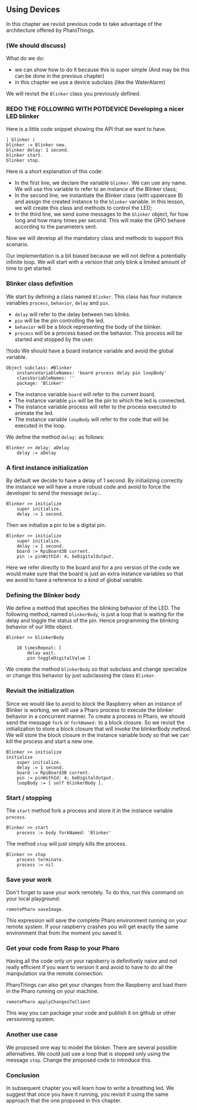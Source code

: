 ## Using DevicesIn this chapter we revisit previous code to take advantage of the architecture offered by PharoThings.### \(We should discuss\) What do we do:- we can show how to do it because this is super simple \(And may be this can be done in the previous chapter\)- in this chapter we use a device subclass \(like the WaterAlarm\)We will revisit the `Blinker` class you previously defined.### REDO THE FOLLOWING WITH POTDEVICE Developing a nicer LED blinkerHere is a little code snippet showing the API that we want to have. ```| blinker |
blinker := Blinker new.
blinker delay: 1 second.
blinker start. 
blinker stop. ```Here is a short explanation of this code:- In the first line, we declare the variable `blinker`. We can use any name. We will use this variable to refer to  an instance of the Blinker class;- In the second line, we instantiate the Blinker class \(with uppercase B\) and assign the created instance to the `blinker` variable. In this lesson, we will create this class and methods to control the LED;- In the third line, we send some messages to the `blinker` object, for how long and how many times per second. This will make the GPIO behave according to the parameters sent.Now we will develop all the mandatory class and methods to support this scenario.Our implementation is a bit biased because we will not define a potentially infinite loop.We will start with a version that only blink a limited amount of time to get started.### Blinker class definitionWe start by defining a class named `Blinker`. This class has four instance variables `process`, `behavior`, `delay` and `pin`.- `delay` will refer to the delay between two blinks.- `pin` will be the pin controlling the led.- `behavior` will be a block representing the body of the blinker. - `process` will be a process based on the behavior. This process will be started and stopped by the user.  !!todo We should have a board instance variable and avoid the global variable. ```Object subclass: #Blinker
	instanceVariableNames: 'board process delay pin loopBody'
	classVariableNames: ''
	package: 'Blinker'```- The instance variable `board` will refer to the current board. - The instance variable `pin` will be the pin to which the led is connected.- The instance variable process will refer to the process executed to animate the led.- The instance variable `loopBody` will refer to the code that will be executed in the loop.We define the method `delay:` as follows: ```Blinker >> delay: aDelay
	delay := aDelay```### A first instance initializationBy default we decide to have a delay of 1 second. By initializing correctly the instance we will have a more robust code and avoid to force the developer to send the message `delay:`.```Blinker >> initialize
	super initialize.
	delay := 1 second.```Then we initialize a pin to be a digital pin. ```Blinker >> initialize
	super initialize.
	delay := 1 second.
	board := RpiBoard3B current.
	pin := pinWithId: 4; beDigitalOutput.```Here we refer directly to the board and for a pro version of the code we would make sure that the board is just an extra instance variables so that we avoid to have a reference to a kind of global variable. ### Defining the Blinker bodyWe define a method that specifies the blinking behavior of the LED.The following method, named `blinkerBody`, is just a loop that is waiting for the delay and toggle the status of the pin.Hence programming the blinking behavior of our little object.```Blinker >> blinkerBody

	10 timesRepeat: [ 
		delay wait.
		pin toggleDigitalValue ]```We create the method `blinkerBody` so that subclass and change specialize or change this behavior by just subclassing the class `Blinker`.### Revisit the initializationSince we would like to avoid to block the Raspberry when an instance of Blinker is working, we will use a Pharo process to execute the blinker behavior in a concurrent manner.To create a process in Pharo, we should send the message `fork` or `forkNamed:` to a block closure.So we revisit the initialization to store a block closure that will invoke the blinkerBody method. We will store the block closure in the instance variable body so that we can kill the process and start a new one.```Blinker >> initialize 
initialize
	super initialize.
	delay := 1 second.
	board := RpiBoard3B current.
	pin := pinWithId: 4; beDigitalOutput.
	loopBody := [ self blinkerBody ].```### Start / stoppingThe `start` method fork a process and store it in the instance variable `process`.```Blinker >> start
	process := body forkNamed: 'Blinker'```The method `stop` will just simply kills the process. ```Blinker >> stop 
	process terminate.
	process := nil```### Save your workDon't forget to save your work remotely. To do this, run this command on your local playground:```remotePharo saveImage.```This expression will save the complete Pharo environment running on your remote system.If your raspberry crashes you will get exactly the same environment that from the moment you saved it. ### Get your code from Rasp to your PharoHaving all the code only on your rapsberry is definitively naive and not really efficient if you want to version it and avoid to have to do all the manipulation via the remote connection. PharoThings can also get your changes from the Raspberry and load them in the Pharo running on your machine. ```remotePharo applyChangesToClient```This way you can package your code and publish it on github or other versionning system.### Another use caseWe proposed one way to model the blinker.There are several possible alternatives.We could just use a loop that is stopped only using the message `stop`. Change the proposed code to introduce this.### ConclusionIn subsequent chapter you will learn how to write a breathing led. We suggest that once you have it running, you revisit it using the same approach that the one proposed in this chapter.